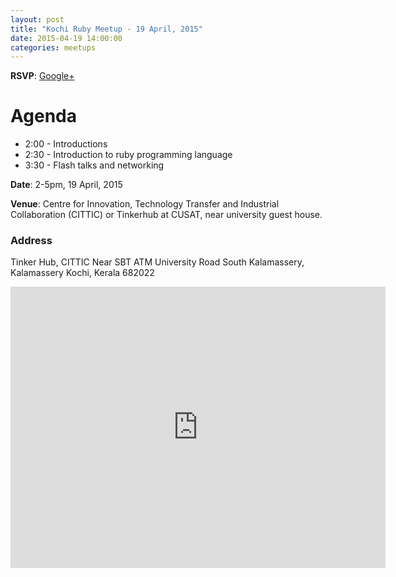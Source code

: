 ```yaml
---
layout: post
title: "Kochi Ruby Meetup - 19 April, 2015"
date: 2015-04-19 14:00:00
categories: meetups
---
```


**RSVP**: [Google+](https://plus.google.com/u/0/events/covtaf287qk0atdngt9196tfid8)

# Agenda

* 2:00 - Introductions
* 2:30 - Introduction to ruby programming language
* 3:30 - Flash talks and networking

**Date**: 2-5pm, 19 April, 2015

**Venue**: Centre for Innovation, Technology Transfer and Industrial Collaboration​ (​CITTIC​)​ ​or​ Tinkerhub at CUSAT​​, near university guest house.​

### Address

Tinker Hub, CITTIC
Near SBT ATM
University Road
South Kalamassery, Kalamassery
Kochi, Kerala 682022

<iframe src="https://www.google.com/maps/embed?pb=!1m14!1m8!1m3!1d1964.3534956305768!2d76.328212!3d10.041020000000012!3m2!1i1024!2i768!4f13.1!3m3!1m2!1s0x3b080c37e3470eeb%3A0x62d97d8bb323efcc!2sTinker+Hub%2C+CITTIC!5e0!3m2!1sen!2sin!4v1429262714585" width="600" height="450" frameborder="0" style="border:0"></iframe>
